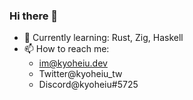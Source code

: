 ### Hi there 🦀

<!--
**kyoheiu/kyoheiu** is a ✨ _special_ ✨ repository because its `README.md` (this file) appears on your GitHub profile.

Here are some ideas to get you started:


- 👯 I’m looking to collaborate on ...
- 🤔 I’m looking for help with ...
- 💬 Ask me about ...
- 😄 Pronouns: ...
- ⚡ Fun fact: ...
-->

- 🌱 Currently learning: Rust, Zig, Haskell
- 📫 How to reach me:
  - im@kyoheiu.dev
  - Twitter@kyoheiu_tw
  - Discord@kyoheiu#5725

